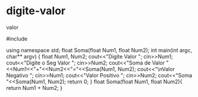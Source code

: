 # digite-valor
valor


#include <iostream>

using namespace std;
float Soma(float Num1, float Num2);
int main(int argc, char** argv)
{
	float Num1, Num2;
	cout<<"Digite Valor ";
	cin>>Num1;
	cout<<"Digite o Seg Valor ";
	cin>>Num2;
	cout<<"Soma de Valor "<<Num1<<"+"<<Num2<<"="<<Soma(Num1, Num2);
	cout<<"\nValor Negativo ";
	cin>>Num1;
	cout<<"Valor Positivo ";
	cin>>Num2;
	cout<<"Soma "<<Soma(Num1, Num2);
	return 0;
}
float Soma(float Num1, float Num2){
	return Num1 + Num2;
}
